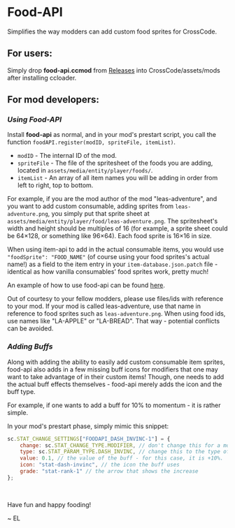 # Food-API

Simplifies the way modders can add custom food sprites for CrossCode.

## For users:

Simply drop **food-api.ccmod** from [Releases](https://github.com/EL20202/crosscode-food-api/releases) into CrossCode/assets/mods after installing ccloader.

## For mod developers:

### ***Using Food-API***
Install **food-api** as normal, and in your mod's prestart script, you call the function `foodAPI.register(modID, spriteFile, itemList)`.

- `modID` - The internal ID of the mod.
- `spriteFile` - The file of the spritesheet of the foods you are adding, located in `assets/media/entity/player/foods/`.
- `itemList` - An array of all item names you will be adding in order from left to right, top to bottom.

For example, if you are the mod author of the mod "leas-adventure", and you want to add custom consumable, adding sprites from `leas-adventure.png`, you simply put that sprite sheet at `assets/media/entity/player/food/leas-adventure.png`. The spritesheet's width and height should be multiples of 16 (for example, a sprite sheet could be 64×128, or something like 96×64). Each food sprite is 16×16 in size.

When using item-api to add in the actual consumable items, you would use `"foodSprite": "FOOD_NAME"` (of course using your food sprites's actual name!) as a field to the item entry in your `item-database.json.patch` file - identical as how vanilla consumables' food sprites work, pretty much!

An example of how to use food-api can be found [here](https://github.com/EL20202/crosscode-food-api-example).

Out of courtesy to your fellow modders, please use files/ids with reference to your mod. If your mod is called leas-adventure, use that name in reference to food sprites such as `leas-adventure.png`. When using food ids, use names like "LA-APPLE" or "LA-BREAD". That way - potential conflicts can be avoided.

### ***Adding Buffs***

Along with adding the ability to easily add custom consumable item sprites, food-api also adds in a few missing buff icons for modifiers that one may want to take advantage of in their custom items! Though, one needs to add the actual buff effects themselves - food-api merely adds the icon and the buff type.

For example, if one wants to add a buff for 10% to momentum - it is rather simple.

In your mod's prestart phase, simply mimic this snippet: 
```js
sc.STAT_CHANGE_SETTINGS["FOODAPI_DASH_INVINC-1"] = {
    change: sc.STAT_CHANGE_TYPE.MODIFIER, // don't change this for a modifier
    type: sc.STAT_PARAM_TYPE.DASH_INVINC, // change this to the type of buff you want
    value: 0.1, // the value of the buff - for this case, it is +10%.
    icon: "stat-dash-invinc", // the icon the buff uses
    grade: "stat-rank-1" // the arrow that shows the increase
};
```

&nbsp;

Have fun and happy fooding!

~ EL
